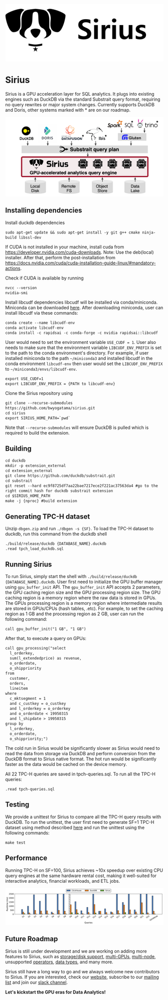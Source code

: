 <!-- ![Sirius](sirius-full.png) -->
<p align="center">
  <img src="sirius-full.png" alt="Diagram" width="600"/>
</p>

# Sirius
Sirius is a GPU acceleration layer for SQL analytics. It plugs into existing engines such as DuckDB via the standard Substrait query format, requiring no query rewrites or major system changes. Currently supports DuckDB and Doris, other systems marked with * are on our roadmap.

![Architecture](sirius-architecture.png)

## Installing dependencies
Install duckdb dependencies
```
sudo apt-get update && sudo apt-get install -y git g++ cmake ninja-build libssl-dev
```

If CUDA is not installed in your machine, install cuda from https://developer.nvidia.com/cuda-downloads. Note: Use the deb(local) installer.
After that, perform the post-installation from https://docs.nvidia.com/cuda/cuda-installation-guide-linux/#mandatory-actions.

Check if CUDA is available by running
```
nvcc --version
nvidia-smi
```

Install libcudf dependencies
libcudf will be installed via conda/miniconda. Miniconda can be downloaded [here](https://www.anaconda.com/docs/getting-started/miniconda/install). After downloading miniconda, user can install libcudf via these commands:
```
conda create --name libcudf-env
conda activate libcudf-env
conda install -c rapidsai -c conda-forge -c nvidia rapidsai::libcudf
```
User would need to set the environment variable `USE_CUDF = 1`. User also needs to make sure that the environment variable `LIBCUDF_ENV_PREFIX` is set to the path to the conda environment's directory. For example, if user installed miniconda to the path `~/miniconda3` and installed libcudf in the conda environment `libcudf-env` then user would set the `LIBCUDF_ENV_PREFIX` to `~/miniconda3/envs/libcudf-env`.
```
export USE_CUDF=1
export LIBCUDF_ENV_PREFIX = {PATH to libcudf-env}
```

Clone the Sirius repository using 
```
git clone --recurse-submodules https://github.com/bwyogatama/sirius.git
cd sirius
export SIRIUS_HOME_PATH=`pwd`
```
Note that `--recurse-submodules` will ensure DuckDB is pulled which is required to build the extension.

## Building
```
cd duckdb
mkdir -p extension_external
cd extension_external
git clone https://github.com/duckdb/substrait.git
cd substrait
git reset --hard ec9f8725df7aa22bae7217ece2f221ac37563da4 #go to the right commit hash for duckdb substrait extension
cd $SIRIUS_HOME_PATH
make -j {nproc} #build extension
```

## Generating TPC-H dataset
Unzip `dbgen.zip` and run `./dbgen -s {SF}`.
To load the TPC-H dataset to duckdb, run this command from the duckdb shell
```
./build/release/duckdb {DATABASE_NAME}.duckdb
.read tpch_load_duckdb.sql
```

## Running Sirius
To run Sirius, simply start the shell with `./build/release/duckdb {DATABASE_NAME}.duckdb`. User first need to initialize the GPU buffer manager using `gpu_buffer_init` API. The `gpu_buffer_init` API accepts 2 parameters, the GPU caching region size and the GPU processing region size. The GPU caching region is a memory region where the raw data is stored in GPUs. The GPUs processing region is a memory region where intermediate results are stored in GPUs/CPUs (hash tables, .etc). For example, to set the caching region as 1 GB and the processing region as 2 GB, user can run the following command:
```
call gpu_buffer_init("1 GB", "1 GB")
```

After that, to execute a query on GPUs:
```
call gpu_processing("select
  l_orderkey,
  sum(l_extendedprice) as revenue,
  o_orderdate,
  o_shippriority
from
  customer,
  orders,
  lineitem
where
  c_mktsegment = 1
  and c_custkey = o_custkey
  and l_orderkey = o_orderkey
  and o_orderdate < 19950315
  and l_shipdate > 19950315
group by
  l_orderkey,
  o_orderdate,
  o_shippriority;")
```
The cold run in Sirius would be significantly slower as Sirius would need to read the data from storage via DuckDB and perform conversion from the DuckDB format to Sirius native format. The hot run would be significantly faster as the data would be cached on the device memory.

All 22 TPC-H queries are saved in tpch-queries.sql. To run all the TPC-H queries:
```
.read tpch-queries.sql
```

## Testing
We provide a unittest for Sirius to compare all the TPC-H query results with DuckDB. To run the unittest, the user first need to generate SF=1 TPC-H dataset using method described [here](https://github.com/sirius-db/sirius?tab=readme-ov-file#generating-tpc-h-dataset) and run the unittest using the following commands:
```
make test
```

## Performance
Running TPC-H on SF=100, Sirius achieves ~10x speedup over existing CPU query engines at the same hardware rental cost, making it well-suited for interactive analytics, financial workloads, and ETL jobs.

![Performance](sirius-performance.png)

## Future Roadmap
Sirius is still under development and we are working on adding more features to Sirius, such as [storage/disk support](https://github.com/sirius-db/sirius/issues/19), [multi-GPUs](https://github.com/sirius-db/sirius/issues/18), [multi-node](https://github.com/sirius-db/sirius/issues/18), unsupported [operators](https://github.com/sirius-db/sirius/issues/21), [data types](https://github.com/sirius-db/sirius/issues/20), and many more.

Sirius still have a long way to go and we always welcome new contributors to Sirius. If you are interested, check our [website](https://www.sirius-db.com/), subscribe to our [mailing list](siriusdb@cs.wisc.edu) and join our [slack channel](https://join.slack.com/t/sirius-db/shared_invite/zt-33tuwt1sk-aa2dk0EU_dNjklSjIGW3vg).

**Let's kickstart the GPU eras for Data Analytics!**